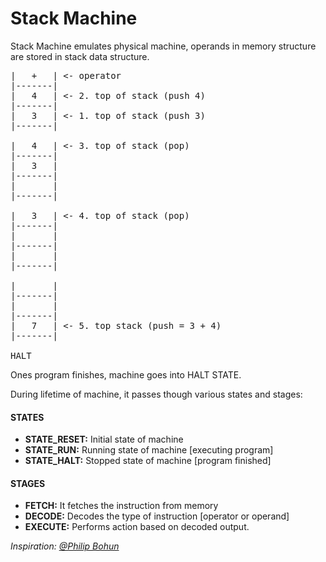 # Stack Machine

Stack Machine emulates physical machine, operands in memory structure are stored in stack data structure.

<pre>
|   +   | <- operator
|-------|
|   4   | <- 2. top of stack (push 4)
|-------|
|   3   | <- 1. top of stack (push 3)
|-------|

|   4   | <- 3. top of stack (pop)
|-------|
|   3   |
|-------|
|       |
|-------|

|   3   | <- 4. top of stack (pop)
|-------|
|       |
|-------|
|       |
|-------|

|       |
|-------|
|       |
|-------|
|   7   | <- 5. top stack (push = 3 + 4)
|-------|

HALT
</pre>

Ones program finishes, machine goes into HALT STATE.

During lifetime of machine, it passes though various states and stages:

#### STATES
- **STATE_RESET:** Initial state of machine
- **STATE_RUN:** Running state of machine [executing program]
- **STATE_HALT:** Stopped state of machine [program finished]

#### STAGES
- **FETCH:** It fetches the instruction from memory
- **DECODE:** Decodes the type of instruction [operator or operand]
- **EXECUTE:** Performs action based on decoded output.

_Inspiration: [@Philip Bohun](https://github.com/pbohun)_

